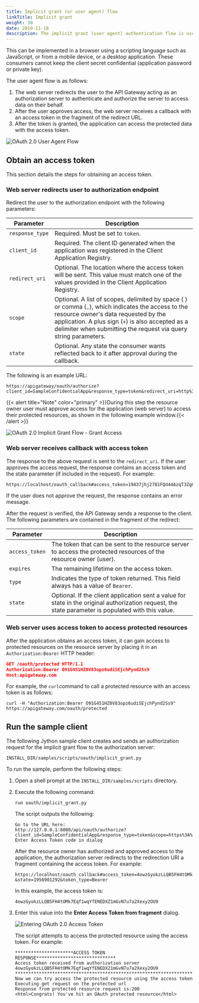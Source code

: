 ```yaml
---
title: Implicit grant (or user agent) flow
linkTitle: Implicit grant
weight: 30
date: 2019-11-18
description: The implicit grant (user agent) authentication flow is used by client applications (consumers) residing on the user's device.
---
```


This can be implemented in a browser using a scripting language such as JavaScript, or from a mobile device, or a desktop application. These consumers cannot keep the client secret confidential (application password or private key).

The user agent flow is as follows:

1. The web server redirects the user to the API Gateway acting as an authorization server to authenticate and authorize the server to access data on their behalf.
2. After the user approves access, the web server receives a callback with an access token in the fragment of the redirect URL.
3. After the token is granted, the application can access the protected data with the access token.

![OAuth 2.0 User Agent Flow](/Images/OAuth/APIgw_Oauth_implicit_grant_flow.png)

## Obtain an access token

This section details the steps for obtaining an access token.

### Web server redirects user to authorization endpoint

Redirect the user to the authorization endpoint with the following parameters:

| Parameter       | Description                                                                                                                                      |
|-----------------|--------------------------------------------------------------------------------------------------------------------------------------------------|
| `response_type` | Required. Must be set to `token`.                                                                                                                |
| `client_id`     | Required. The client ID generated when the application was registered in the Client Application Registry.                                        |
| `redirect_uri`  | Optional. The location where the access token will be sent. This value must match one of the values provided in the Client Application Registry. |
| `scope`         | Optional. A list of scopes, delimited by space ( ) or comma (`,`), which indicates the access to the resource owner's data requested by the application. A plus sign (`+`) is also accepted as a delimiter when submitting the request via query string  parameters.                |
| `state`         | Optional. Any state the consumer wants reflected back to it after approval during the callback.                                                  |

The following is an example URL:

```none
https://apigateway/oauth/authorize?client_id=SampleConfidentialApp&response_type=token&redirect_uri=http%3A%2F%2Flocalhost%3A8090%2Fauth%2Fredirect.html&scope=https%3A%2F%2Flocalhost%3A8090%2Fauth%2Fuserinfo.email
```

{{< alert title="Note" color="primary" >}}During this step the resource owner user must approve access for the application (web server) to access their protected resources, as shown in the following example window.{{< /alert >}}

![OAuth 2.0 Implicit Grant Flow - Grant Access](/Images/OAuth/oauth_flow_allow_access.png)

### Web server receives callback with access token

The response to the above request is sent to the `redirect_uri`. If the user approves the access request, the response contains an access token and the state parameter (if included in the request). For example:

```none
https://localhost/oauth_callback#access_token=19437jhj2781FQd44AzqT3Zg&token_type=Bearer&expires_in=3600
```

If the user does not approve the request, the response contains an error message.

After the request is verified, the API Gateway sends a response to the client. The following parameters are contained in the fragment of the redirect:

| Parameter      | Description                                                                                                                                         |
|----------------|-----------------------------------------------------------------------------------------------------------------------------------------------------|
| `access_token` | The token that can be sent to the resource server to access the protected resources of the resource owner (user).                                   |
| `expires`      | The remaining lifetime on the access token.                                                                                                         |
| `type`         | Indicates the type of token returned. This field always has a value of `Bearer`.                                                                    |
| `state`        | Optional. If the client application sent a value for state in the original authorization request, the state parameter is populated with this value. |

### Web server uses access token to access protected resources

After the application obtains an access token, it can gain access to protected resources on the resource server by placing it in an `Authorization:Bearer`
HTTP header:

```json
GET /oauth/protected HTTP/1.1
Authorization:Bearer O91G451HZ0V83opz6udiSEjchPynd2Ss9
Host:apigateway.com
```

For example, the `curl`command to call a protected resource with an access token is as follows:

```none
curl -H "Authorization:Bearer O91G451HZ0V83opz6udiSEjchPynd2Ss9" https://apigateway.com/oauth/protected
```

## Run the sample client

The following Jython sample client creates and sends an authorization request for the implicit grant flow to the authorization server:

```none
INSTALL_DIR/samples/scripts/oauth/implicit_grant.py
```

To run the sample, perform the following steps:

1. Open a shell prompt at the `INSTALL_DIR/samples/scripts` directory.
2. Execute the following command:

    ```none
    run oauth/implicit_grant.py
    ```

    The script outputs the following:

    ```none
    Go to the URL here:
    http://127.0.0.1:8080/api/oauth/authorize?client_id=SampleConfidentialApp&response_type=token&scope=https%3A%2F%2Flocalhost%3A8090%2Fauth%2Fuserinfo.email&redirect_uri=https%3A%2F%2Flocalhost%2Foauth_callback&state=1956901292
    Enter Access Token code in dialog
    ```

    After the resource owner has authorized and approved access to the application, the authorization server redirects to the redirection URI a fragment containing the access token. For example:

    ```none
    https://localhost/oauth_callback#access_token=4owzGyokzLLQB5FH4tOMk7Eqf1wqYfENEDXZ1mGvN7u7a2Xexy2OU9&expires_in=3599
    &state=1956901292&token_type=Bearer
    ```

    In this example, the access token is:

    ```none
    4owzGyokzLLQB5FH4tOMk7Eqf1wqYfENEDXZ1mGvN7u7a2Xexy2OU9
    ```

3. Enter this value into the **Enter Access Token from fragment** dialog.

    ![Entering OAuth 2.0 Access Token](/Images/OAuth/oauth_user_agent_token.png)

    The script attempts to access the protected resource using the access token. For example:

    ```none
    **********************ACCESS TOKEN RESPONSE******************************
    Access token received from authorization server 4owzGyokzLLQB5FH4tOMk7Eqf1wqYfENEDXZ1mGvN7u7a2Xexy2OU9
    ******************************************************************************
    Now we can try access the protected resource using the access token
    Executing get request on the protected url
    Response from protected resource request is:200
    <html>Congrats! You've hit an OAuth protected resource</html>
    ```
